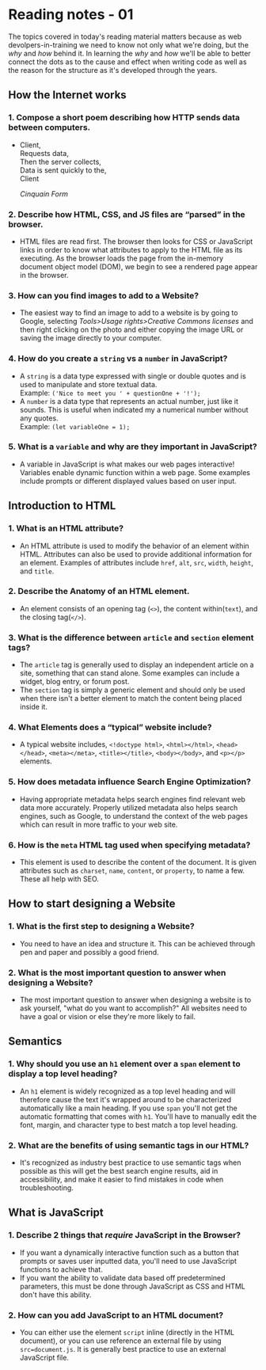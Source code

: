 # Reading notes - 01

The topics covered in today's reading material matters because as web devolpers-in-training we need to know not only what we're doing, but the *why* and *how* behind it. In learning the *why* and *how* we'll be able to better connect the dots as to the cause and effect when writing code as well as the reason for the structure as it's developed through the years.

## **How the Internet works**

### 1. Compose a short poem describing how HTTP sends data between computers.

- Client,<br>
Requests data,<br>
Then the server collects,<br>
Data is sent quickly to the,<br>
Client<br>

  *Cinquain Form*

### 2. Describe how HTML, CSS, and JS files are “parsed” in the browser.

- HTML files are read first. The browser then looks for CSS or JavaScript links in order to know what attributes to apply to the HTML file as its executing. As the browser loads the page from the in-memory document object model (DOM), we begin to see a rendered page appear in the browser.

### 3. How can you find images to add to a Website?

- The easiest way to find an image to add to a website is by going to Google, selecting *Tools>Usage rights>Creative Commons licenses* and then right clicking on the photo and either copying the image URL or saving the image directly to your computer.

### 4. How do you create a `string` vs a `number` in JavaScript?

- A `string` is a data type expressed with single or double quotes and is used to manipulate and store textual data.<br>
Example: `('Nice to meet you ' + questionOne + '!');`
- A `number` is a data type that represents an actual number, just like it sounds. This is useful when indicated my a numerical number without any quotes.<br>
Example: `(let variableOne = 1);`

### 5. What is a `variable` and why are they important in JavaScript?

- A variable in JavaScript is what makes our web pages interactive! Variables enable dynamic function within a web page. Some examples include prompts or different displayed values based on user input.

## Introduction to HTML

### 1. What is an HTML attribute?

- An HTML attribute is used to modify the behavior of an element within HTML. Attributes can also be used to provide additional information for an element. Examples of attributes include `href`, `alt`, `src`, `width`, `height`, and `title`.

### 2. Describe the Anatomy of an HTML element.

- An element consists of an opening tag (`<>`), the content within(`text`), and the closing tag(`</>`).

### 3. What is the difference between `article` and `section` element tags?

- The `article` tag is generally used to display an independent article on a site, something that can stand alone. Some examples can include a widget, blog entry, or forum post.
- The `section` tag is simply a generic element and should only be used when there isn't a better element to match the content being placed inside it. 

### 4. What Elements does a “typical” website include?

- A typical website includes, `<!doctype html>`, `<html></html>`, `<head></head>`, `<meta></meta>`, `<title></title>`, `<body></body>`, and `<p></p>` elements.

### 5. How does metadata influence Search Engine Optimization?

- Having appropriate metadata helps search engines find relevant web data more accurately. Properly utilized metadata also helps search engines, such as Google, to understand the context of the web pages which can result in more traffic to your web site.

### 6. How is the `meta` HTML tag used when specifying metadata?

- This element is used to describe the content of the document. It is given attributes such as `charset`, `name`, `content`, or `property`, to name a few. These all help with SEO.

## How to start designing a Website

### 1. What is the first step to designing a Website?

- You need to have an idea and structure it. This can be achieved through pen and paper and possibly a good friend.

### 2. What is the most important question to answer when designing a Website?

- The most important question to answer when designing a website is to ask yourself, "what do you want to accomplish?" All websites need to have a goal or vision or else they're more likely to fail.

## Semantics

### 1. Why should you use an `h1` element over a `span` element to display a top level heading?

- An `h1` element is widely recognized as a top level heading and will therefore cause the text it's wrapped around to be characterized automatically like a main heading. If you use `span` you'll not get the automatic formatting that comes with `h1`. You'll have to manually edit the font, margin, and character type to best match a top level heading.  

### 2. What are the benefits of using semantic tags in our HTML?

- It's recognized as industry best practice to use semantic tags when possible as this will get the best search engine results, aid in accessibility, and make it easier to find mistakes in code when troubleshooting.

## What is JavaScript

### 1. Describe 2 things that *require* JavaScript in the Browser?

- If you want a dynamically interactive function such as a button that prompts or saves user inputted data, you'll need to use JavaScript functions to achieve that.
- If you want the ability to validate data based off predetermined parameters, this must be done through JavaScript as CSS and HTML don't have this ability.

### 2. How can you add JavaScript to an HTML document?

- You can either use the element `script` inline (directly in the HTML document), or you can use reference an external file by using `src=document.js`. It is generally best practice to use an external JavaScript file.
